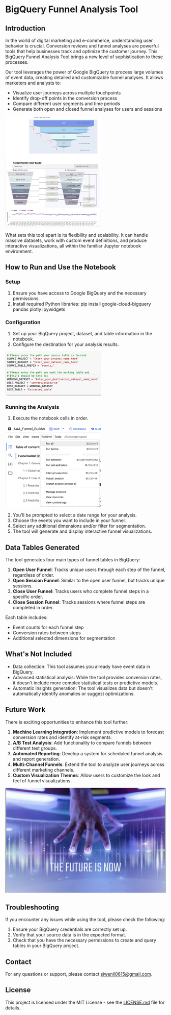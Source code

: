 # BigQuery Funnel Analysis Tool

## Introduction

In the world of digital marketing and e-commerce, understanding user behavior is crucial. Conversion reviews and funnel analyses are powerful tools that help businesses track and optimize the customer journey. This BigQuery Funnel Analysis Tool brings a new level of sophistication to these processes.

Our tool leverages the power of Google BigQuery to process large volumes of event data, creating detailed and customizable funnel analyses. It allows marketers and analysts to:

- Visualize user journeys across multiple touchpoints
- Identify drop-off points in the conversion process
- Compare different user segments and time periods
- Generate both open and closed funnel analyses for users and sessions

<img src="images/funnelpic1.png" width="300" alt="Sample Funnel Visualization 1">
<img src="images/funnelpic2.png" width="300" alt="Sample Funnel Visualization 2">

What sets this tool apart is its flexibility and scalability. It can handle massive datasets, work with custom event definitions, and produce interactive visualizations, all within the familiar Jupyter notebook environment.

## How to Run and Use the Notebook

### Setup

1. Ensure you have access to Google BigQuery and the necessary permissions.
2. Install required Python libraries:
        pip install google-cloud-bigquery pandas plotly ipywidgets
### Configuration

1. Set up your BigQuery project, dataset, and table information in the notebook.
2. Configure the destination for your analysis results.
<img src="images/set_up_directions.png" width="300" alt="Set up directions">

### Running the Analysis

1. Execute the notebook cells in order.
<img src="images/Run_all_codes.png" width="300" alt="Set up directions">

2. You'll be prompted to select a date range for your analysis.
3. Choose the events you want to include in your funnel.
4. Select any additional dimensions and/or filter for segmentation.
5. The tool will generate and display interactive funnel visualizations.


## Data Tables Generated

The tool generates four main types of funnel tables in BigQuery:

1. **Open User Funnel**: Tracks unique users through each step of the funnel, regardless of order.
2. **Open Session Funnel**: Similar to the open user funnel, but tracks unique sessions.
3. **Close User Funnel**: Tracks users who complete funnel steps in a specific order.
4. **Close Session Funnel**: Tracks sessions where funnel steps are completed in order.

Each table includes:
- Event counts for each funnel step
- Conversion rates between steps
- Additional selected dimensions for segmentation

## What's Not Included

- Data collection: This tool assumes you already have event data in BigQuery.
- Advanced statistical analysis: While the tool provides conversion rates, it doesn't include more complex statistical tests or predictive models.
- Automatic insights generation: The tool visualizes data but doesn't automatically identify anomalies or suggest optimizations.

## Future Work

There is exciting opportunities to enhance this tool further:

1. **Machine Learning Integration**: Implement predictive models to forecast conversion rates and identify at-risk segments.
2. **A/B Test Analysis**: Add functionality to compare funnels between different test groups.
3. **Automated Reporting**: Develop a system for scheduled funnel analysis and report generation.
4. **Multi-Channel Funnels**: Extend the tool to analyze user journeys across different marketing channels.
5. **Custom Visualization Themes**: Allow users to customize the look and feel of funnel visualizations.

![Future Features Mockup](images/future_mock_up.png)

## Troubleshooting

If you encounter any issues while using the tool, please check the following:

1. Ensure your BigQuery credentials are correctly set up.
2. Verify that your source data is in the expected format.
3. Check that you have the necessary permissions to create and query tables in your BigQuery project.

## Contact

For any questions or support, please contact [siwenli0615@gmail.com](mailto:siwenli0615@gmail.com).

## License

This project is licensed under the MIT License - see the [LICENSE.md](LICENSE.md) file for details.

